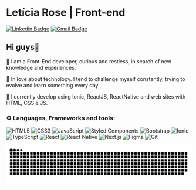 # Letícia Rose | Front-end
[![Linkedin Badge](https://img.shields.io/badge/-Letícia_Rose-FF82AB?style=flat-square&logo=Linkedin&logoColor=white&link=https://www.linkedin.com/in/letíciarose/)](https://www.linkedin.com/in/letíciarose/) 
[![Gmail Badge](https://img.shields.io/badge/-leticia.rosedesanatana@gmail.com-FF82AB?style=flat-square&logo=Gmail&logoColor=white&link=mailto:leticia.rosedesanatana@gmail.com)](mailto:leticia.rosedesanatana@gmail.com)
####
## Hi guys🚀
<p>📕 I am a Front-End developer, curious and restless, in search of new knowledge and experiences.</p> 
<p>📗 In love about technology. I tend to challenge myself constantly, trying to evolve and learn something every day</p>
<p>📒 I currently develop using Ionic, ReactJS, ReactNative and web sites with HTML, CSS e JS.
</p>

<h3 align="left">⚙ Languages, Frameworks and tools:</h3>

  ![HTML5](https://img.shields.io/badge/-HTML5-E34F26?style=flat-square&logo=html5&logoColor=white)
  ![CSS3](https://img.shields.io/badge/-CSS3-549FDE?style=flat-square&logo=css3&logoColor=white)
  ![JavaScript](https://img.shields.io/badge/-JavaScript-F7B93E?style=flat-square&logo=javascript&logoColor=fff)
  ![Styled Components](https://img.shields.io/badge/-Styled_Components-db7092?style=flat-square&logo=styled-components&logoColor=white)
  ![Bootstrap](https://img.shields.io/badge/-Bootstrap-533B78?style=flat-square&logo=bootstrap&logoColor=white)
  ![Ionic](https://img.shields.io/badge/-Ionic-84AAF7?style=flat-square&logo=ionic&logoColor=white)
  ![TypeScript](https://img.shields.io/badge/-TypeScript-3178C6?style=flat-square&logo=typescript&logoColor=fff)
  ![React](https://img.shields.io/badge/-React.js-45b8d8?style=flat-square&logo=react&logoColor=white)
  ![React Native](https://img.shields.io/badge/-React%20Native-45b8d8?style=flat-square&logo=react&logoColor=white)
  ![Next.js](https://img.shields.io/badge/-Next.js-0D1117?style=flat-square&logo=next.js&logoColor=white)
  ![Figma](https://img.shields.io/badge/-Figma-F46255?style=flat-square&logo=figma&logoColor=white)
  ![Git](https://img.shields.io/badge/-Git-F05032?style=flat-square&logo=git&logoColor=white) 
  
   ![Snake animation](https://github.com/leticiarose/leticiarose/blob/output/github-contribution-grid-snake.svg)

 

<!--
**leticiarose/leticiarose** is a ✨ _special_ ✨ repository because its `README.md` (this file) appears on your GitHub profile.

Here are some ideas to get you started:

- 🔭 I’m currently working on ...
- 🌱 I’m currently learning ...
- 👯 I’m looking to collaborate on ...
- 🤔 I’m looking for help with ...
- 💬 Ask me about ...
- 📫 How to reach me: ...
- 😄 Pronouns: ...
- ⚡ Fun fact: ...
-->
